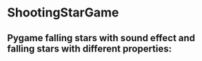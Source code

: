 # ShootingStarGame
Pygame falling stars with sound effect and falling stars with different properties:
-
